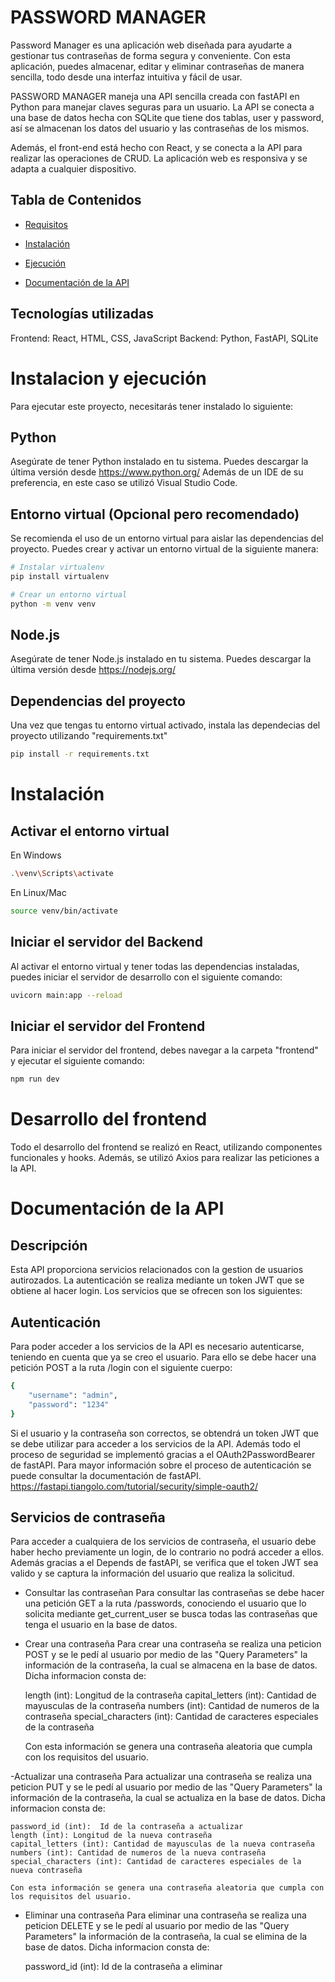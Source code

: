 # PASSWORD MANAGER

Password Manager es una aplicación web diseñada para ayudarte a gestionar tus contraseñas de forma segura y conveniente. Con esta aplicación, puedes almacenar, editar y eliminar contraseñas de manera sencilla, todo desde una interfaz intuitiva y fácil de usar.

PASSWORD MANAGER maneja una API sencilla creada con fastAPI en Python para manejar claves seguras para un usuario. La API se conecta a una base de datos hecha con SQLite que tiene dos tablas, user y password, así se almacenan los datos del usuario y las contraseñas de los mismos.

Además, el front-end está hecho con React, y se conecta a la API para realizar las operaciones de CRUD. La aplicación web es responsiva y se adapta a cualquier dispositivo.

## Tabla de Contenidos

- [Requisitos](#requisitos)
- [Instalación](#instalación)
- [Ejecución](#ejecución)

- [Documentación de la API](#documentación-de-la-api)

## Tecnologías utilizadas
Frontend: React, HTML, CSS, JavaScript
Backend: Python, FastAPI, SQLite


# Instalacion y ejecución
Para ejecutar este proyecto, necesitarás tener instalado lo siguiente:

## Python
Asegúrate de tener Python instalado en tu sistema. Puedes descargar la última versión desde https://www.python.org/
Además de un IDE de su preferencia, en este caso se utilizó Visual Studio Code.

## Entorno virtual (Opcional pero recomendado)
Se recomienda el uso de un entorno virtual para aislar las dependencias del proyecto. Puedes crear y activar un entorno virtual de la siguiente manera:



```bash
# Instalar virtualenv
pip install virtualenv

# Crear un entorno virtual
python -m venv venv

```

## Node.js
Asegúrate de tener Node.js instalado en tu sistema. Puedes descargar la última versión desde https://nodejs.org/

## Dependencias del proyecto
Una vez que tengas tu entorno virtual activado, instala las dependecias del proyecto utilizando "requirements.txt"
```bash
pip install -r requirements.txt
```

# Instalación
## Activar el entorno virtual
En Windows
```bash
.\venv\Scripts\activate
```
En Linux/Mac
```bash
source venv/bin/activate
```

## Iniciar el servidor del Backend
Al activar el entorno virtual y tener todas las dependencias instaladas, puedes iniciar el servidor de desarrollo con el siguiente comando:
```bash
uvicorn main:app --reload
```
## Iniciar el servidor del Frontend
Para iniciar el servidor del frontend, debes navegar a la carpeta "frontend" y ejecutar el siguiente comando:
```bash
npm run dev
```

# Desarrollo del frontend
Todo el desarrollo del frontend se realizó en React, utilizando componentes funcionales y hooks. Además, se utilizó Axios para realizar las peticiones a la API.


# Documentación de la API

## Descripción
Esta API proporciona servicios relacionados con la gestion de usuarios autirozados. La autenticación se realiza mediante un token JWT que se obtiene al hacer login. Los servicios que se ofrecen son los siguientes:


## Autenticación
Para poder acceder a los servicios de la API es necesario autenticarse, teniendo en cuenta que ya se creo el usuario. Para ello se debe hacer una petición POST a la ruta /login con el siguiente cuerpo:
```bash
{
    "username": "admin",
    "password": "1234"
}
```
Si el usuario y la contraseña son correctos, se obtendrá un token JWT que se debe utilizar para acceder a los servicios de la API. Además todo el proceso de seguridad se implementó gracias a el OAuth2PasswordBearer de fastAPI. Para mayor información sobre el proceso de autenticación se puede consultar la documentación de fastAPI. https://fastapi.tiangolo.com/tutorial/security/simple-oauth2/

## Servicios de contraseña
Para acceder a cualquiera de los servicios de contraseña, el usuario debe haber hecho previamente un login, de lo contrario no podrá acceder a ellos. Además gracias a el Depends de fastAPI, se verifica que el token JWT sea valido y se captura la información del usuario que realiza la solicitud.

- Consultar las contraseñan
    Para consultar las contraseñas se debe hacer una petición GET a la ruta /passwords, conociendo el usuario que lo solicita mediante get_current_user se busca todas las contraseñas que tenga el usuario en la base de datos.

- Crear una contraseña
    Para crear una contraseña se realiza una peticion POST y se le pedí al usuario por medio de las "Query Parameters" la información de la contraseña, la cual se almacena en la base de datos. Dicha informacion consta de:

    length (int): Longitud de la contraseña
    capital_letters (int): Cantidad de mayusculas de la contraseña
    numbers (int): Cantidad de numeros de la contraseña
    special_characters (int): Cantidad de caracteres especiales de la contraseña

    Con esta información se genera una contraseña aleatoria que cumpla con los requisitos del usuario.

-Actualizar una contraseña
    Para actualizar una contraseña se realiza una peticion PUT y se le pedí al usuario por medio de las "Query Parameters" la información de la contraseña, la cual se actualiza en la base de datos. Dicha informacion consta de:

    password_id (int):  Id de la contraseña a actualizar
    length (int): Longitud de la nueva contraseña
    capital_letters (int): Cantidad de mayusculas de la nueva contraseña
    numbers (int): Cantidad de numeros de la nueva contraseña
    special_characters (int): Cantidad de caracteres especiales de la nueva contraseña

    Con esta información se genera una contraseña aleatoria que cumpla con los requisitos del usuario.

- Eliminar una contraseña
    Para eliminar una contraseña se realiza una peticion DELETE y se le pedí al usuario por medio de las "Query Parameters" la información de la contraseña, la cual se elimina de la base de datos. Dicha informacion consta de:

    password_id (int): Id de la contraseña a eliminar
